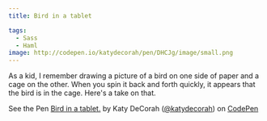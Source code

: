 ```yaml
---
title: Bird in a tablet

tags:
  - Sass
  - Haml
image: http://codepen.io/katydecorah/pen/DHCJg/image/small.png
---
```


As a kid, I remember drawing a picture of a bird on one side of paper and a cage on the other. When you spin it back and forth quickly, it appears that the bird is in the cage. Here's a take on that.

<p data-height="500" data-theme-id="97" data-slug-hash="DHCJg" data-user="katydecorah" data-default-tab="result" class='codepen'>See the Pen <a href='http://codepen.io/katydecorah/pen/DHCJg'>Bird in a tablet.</a> by Katy DeCorah (<a href='http://codepen.io/katydecorah'>@katydecorah</a>) on <a href='http://codepen.io'>CodePen</a></p>
